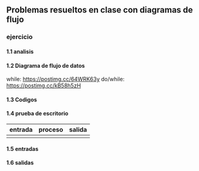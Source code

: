 ## Problemas resueltos en clase con diagramas de flujo
### ejercicio

 #### 1.1 analisis 

#### 1.2 Diagrama de flujo de datos
while: https://postimg.cc/64WRK63y
do/while: https://postimg.cc/kB58h5zH
#### 1.3 Codigos

#### 1.4 prueba de escritorio
|entrada|proceso|salida|
|------------|-------------|----------|
|            |              |         |

#### 1.5 entradas

#### 1.6 salidas
